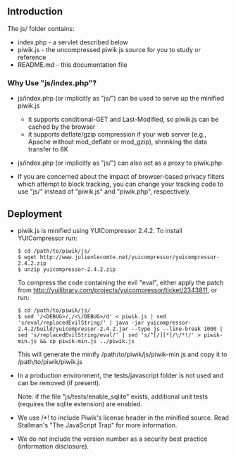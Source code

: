 ## Introduction

The js/ folder contains:

* index.php - a servlet described below
* piwik.js  - the uncompressed piwik.js source for you to study or reference
* README.md - this documentation file

### Why Use "js/index.php"?

* js/index.php (or implicitly as "js/") can be used to serve up the minified
  piwik.js

    * it supports conditional-GET and Last-Modified, so piwik.js can be cached
      by the browser
    * it supports deflate/gzip compression if your web server (e.g., Apache
      without mod_deflate or mod_gzip), shrinking the data transfer to 8K

* js/index.php (or implicitly as "js/") can also act as a proxy to piwik.php

* If you are concerned about the impact of browser-based privacy filters which
  attempt to block tracking, you can change your tracking code to use "js/"
  instead of "piwik.js" and "piwik.php", respectively.

## Deployment

* piwik.js is minified using YUICompressor 2.4.2.
  To install YUICompressor run:

  ```
  $ cd /path/to/piwik/js/
  $ wget http://www.julienlecomte.net/yuicompressor/yuicompressor-2.4.2.zip
  $ unzip yuicompressor-2.4.2.zip
  ```

  To compress the code containing the evil "eval", either apply the patch from
  http://yuilibrary.com/projects/yuicompressor/ticket/2343811,
  or run:

  ```
  $ cd /path/to/piwik/js/
  $ sed '/<DEBUG>/,/<\/DEBUG>/d' < piwik.js | sed 's/eval/replacedEvilString/' | java -jar yuicompressor-2.4.2/build/yuicompressor-2.4.2.jar --type js --line-break 1000 | sed 's/replacedEvilString/eval/' | sed 's/^[/][*]/\/*!/' > piwik-min.js && cp piwik-min.js ../piwik.js
  ```

  This will generate the minify /path/to/piwik/js/piwik-min.js and copy it to
  /path/to/piwik/piwik.js

* In a production environment, the tests/javascript folder is not used and can
  be removed (if present).

  Note: if the file "js/tests/enable_sqlite" exists, additional unit tests
  (requires the sqlite extension) are enabled.

* We use /*! to include Piwik's license header in the minified source. Read
  Stallman's "The JavaScript Trap" for more information.

* We do not include the version number as a security best practice
  (information disclosure).
